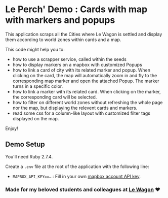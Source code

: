 # Le Perch' Demo : Cards with map with markers and popups

This application scraps all the Cities where Le Wagon is settled and display them according to world zones within cards and a map.

This code might help you to:

- how to use a scrapper service, called within the seeds
- how to display markers on a mapbox with customized Popups
- how to link a card of city with its related marker and popup. When clicking on the card, the map will automatically zoom in and fly to the corresponding map marker and open the attached Popup. The marker turns in a specific color.
- how to link a marker with its related card. When clicking on the marker, the corresponding card will be selected.
- how to filter on different world zones without refreshing the whole page nor the map, but displaying the relevent cards and markers.
- read some css for a column-like layout with customized filter tags displayed on the map.

Enjoy!


## Demo Setup

You'll need Ruby 2.7.4.

Create a `.env` file at the root of the application with the following line:

- `MAPBOX_API_KEY==…` : Fill in your own [mapbox account API key](https://account.mapbox.com/).


### Made for my beloved students and colleagues at [Le Wagon](https://www.lewagon.com/) ❤️
